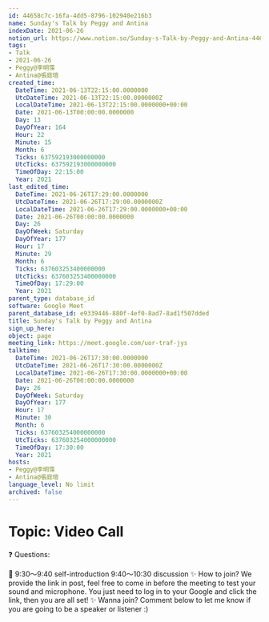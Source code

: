 ```yaml
---
id: 44658c7c-16fa-4dd5-8796-102940e216b3
name: Sunday's Talk by Peggy and Antina
indexDate: 2021-06-26
notion_url: https://www.notion.so/Sunday-s-Talk-by-Peggy-and-Antina-44658c7c16fa4dd58796102940e216b3
tags:
- Talk
- 2021-06-26
- Peggy@李明霈
- Antina@張庭瑄
created_time:
  DateTime: 2021-06-13T22:15:00.0000000
  UtcDateTime: 2021-06-13T22:15:00.0000000Z
  LocalDateTime: 2021-06-13T22:15:00.0000000+00:00
  Date: 2021-06-13T00:00:00.0000000
  Day: 13
  DayOfYear: 164
  Hour: 22
  Minute: 15
  Month: 6
  Ticks: 637592193000000000
  UtcTicks: 637592193000000000
  TimeOfDay: 22:15:00
  Year: 2021
last_edited_time:
  DateTime: 2021-06-26T17:29:00.0000000
  UtcDateTime: 2021-06-26T17:29:00.0000000Z
  LocalDateTime: 2021-06-26T17:29:00.0000000+00:00
  Date: 2021-06-26T00:00:00.0000000
  Day: 26
  DayOfWeek: Saturday
  DayOfYear: 177
  Hour: 17
  Minute: 29
  Month: 6
  Ticks: 637603253400000000
  UtcTicks: 637603253400000000
  TimeOfDay: 17:29:00
  Year: 2021
parent_type: database_id
software: Google Meet
parent_database_id: e9339446-880f-4ef0-8ad7-8ad1f507dded
title: Sunday's Talk by Peggy and Antina
sign_up_here: 
object: page
meeting_link: https://meet.google.com/uor-traf-jys
talktime:
  DateTime: 2021-06-26T17:30:00.0000000
  UtcDateTime: 2021-06-26T17:30:00.0000000Z
  LocalDateTime: 2021-06-26T17:30:00.0000000+00:00
  Date: 2021-06-26T00:00:00.0000000
  Day: 26
  DayOfWeek: Saturday
  DayOfYear: 177
  Hour: 17
  Minute: 30
  Month: 6
  Ticks: 637603254000000000
  UtcTicks: 637603254000000000
  TimeOfDay: 17:30:00
  Year: 2021
hosts:
- Peggy@李明霈
- Antina@張庭瑄
language_level: No limit
archived: false
---
```


# Topic: Video Call  
❓
Questions:
   
   
   
   
   
📅
9:30～9:40 self-introduction
9:40～10:30 discussion
✨
How to join?
We provide the link in post, feel free to come in before the meeting to test your sound and microphone. You just need to log in to your Google and click the link, then you are all set!
✨
Wanna join?
Comment below to let me know if you are going to be a speaker or listener :)

